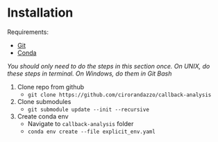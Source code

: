 # Installation

Requirements:
- [Git](https://git-scm.com/downloads)
- [Conda](https://www.anaconda.com/download)

*You should only need to do the steps in this section once. On UNIX, do these steps in terminal. On Windows, do them in Git Bash*

1. Clone repo from github
    - `git clone https://github.com/cirorandazzo/callback-analysis`
1. Clone submodules
    - `git submodule update --init --recursive`
1. Create conda env
    - Navigate to `callback-analysis` folder
    - `conda env create --file explicit_env.yaml`
